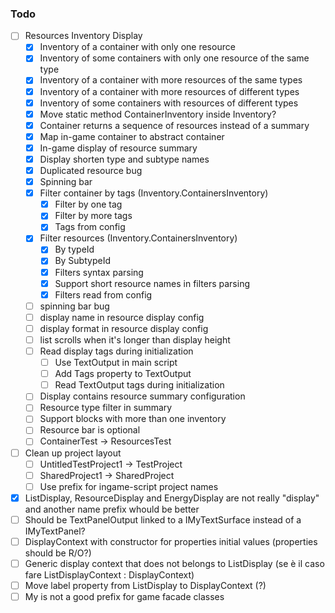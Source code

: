 ﻿### Todo

- [ ] Resources Inventory Display
  - [x] Inventory of a container with only one resource
  - [x] Inventory of some containers with only one resource of the same type
  - [x] Inventory of a container with more resources of the same types
  - [x] Inventory of a container with more resources of different types
  - [x] Inventory of some containers with resources of different types
  - [x] Move static method ContainerInventory inside Inventory?
  - [x] Container returns a sequence of resources instead of a summary
  - [x] Map in-game container to abstract container
  - [x] In-game display of resource summary
  - [x] Display shorten type and subtype names
  - [x] Duplicated resource bug
  - [x] Spinning bar
  - [x] Filter container by tags (Inventory.ContainersInventory)
    - [x] Filter by one tag
    - [x] Filter by more tags
    - [x] Tags from config
  - [x] Filter resources (Inventory.ContainersInventory)
    - [x] By typeId
    - [x] By SubtypeId
    - [x] Filters syntax parsing
    - [x] Support short resource names in filters parsing
    - [x] Filters read from config
  - [ ] spinning bar bug
  - [ ] display name in resource display config
  - [ ] display format in resource display config
  - [ ] list scrolls when it's longer than display height
  - [ ] Read display tags during initialization
    - [ ] Use TextOutput in main script
    - [ ] Add Tags property to TextOutput
    - [ ] Read TextOutput tags during initialization
  - [ ] Display contains resource summary configuration
  - [ ] Resource type filter in summary
  - [ ] Support blocks with more than one inventory
  - [ ] Resource bar is optional
  - [ ] ContainerTest -> ResourcesTest
- [ ] Clean up project layout
  - [ ] UntitledTestProject1 -> TestProject
  - [ ] SharedProject1 -> SharedProject
  - [ ] Use prefix for ingame-script project names
- [x] ListDisplay, ResourceDisplay and EnergyDisplay are not really "display" and another name prefix whould be better
- [ ] Should be TextPanelOutput linked to a IMyTextSurface instead of a IMyTextPanel?
- [ ] DisplayContext with constructor for properties initial values (properties should be R/O?)
- [ ] Generic display context that does not belongs to ListDisplay (se è il caso fare ListDisplayContext : DisplayContext)
- [ ] Move label property from ListDisplay to DisplayContext (?)
- [ ] My is not a good prefix for game facade classes